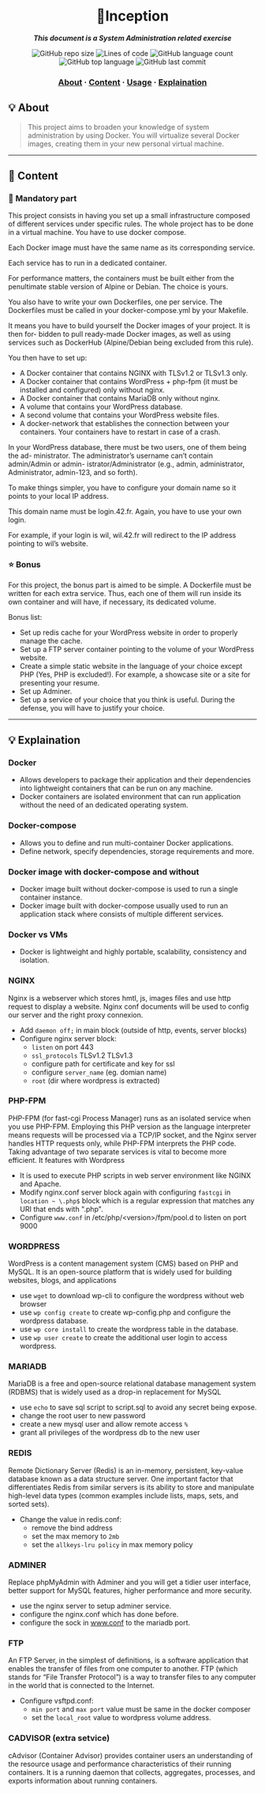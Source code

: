 <h1 align="center">
  🐳Inception
</h1>

<p align="center">
	<b><i>This document is a System Administration related exercise</i></b><br>
</p>

<p align="center">
	<img alt="GitHub repo size" src="https://img.shields.io/github/repo-size/brook5407/42KL_inception">
	<img alt="Lines of code" src="https://img.shields.io/tokei/lines/github/brook5407/42KL_inception">
	<img alt="GitHub language count" src="https://img.shields.io/github/languages/count/brook5407/42KL_inception">
	<img alt="GitHub top language" src="https://img.shields.io/github/languages/top/brook5407/42KL_inception">
	<img alt="GitHub last commit" src="https://img.shields.io/github/last-commit/brook5407/42KL_inception">
</p>

<h3 align="center">
	<a href="#-about">About</a>
	<span> · </span>
  	<a href="#-content">Content</a>
	<span> · </span>
	<a href="#%EF%B8%8F-usage">Usage</a>
	<span> · </span>
	<a href="#-explaination">Explaination</a>

</h3>

## 💡 About

> This project aims to broaden your knowledge of system administration by using Docker. You will virtualize several Docker images, creating them in your new personal virtual machine.

---

## 🚀 Content

### 🚩 Mandatory part

This project consists in having you set up a small infrastructure composed of different services under specific rules. The whole project has to be done in a virtual machine. You have to use docker compose.

Each Docker image must have the same name as its corresponding service.

Each service has to run in a dedicated container.

For performance matters, the containers must be built either from the penultimate stable version of Alpine or Debian. The choice is yours.

You also have to write your own Dockerfiles, one per service. The Dockerfiles must be called in your docker-compose.yml by your Makefile.

It means you have to build yourself the Docker images of your project. It is then for- bidden to pull ready-made Docker images, as well as using services such as DockerHub (Alpine/Debian being excluded from this rule).

You then have to set up:
- A Docker container that contains NGINX with TLSv1.2 or TLSv1.3 only.
- A Docker container that contains WordPress + php-fpm (it must be installed and configured) only without nginx.
- A Docker container that contains MariaDB only without nginx.
- A volume that contains your WordPress database.
- A second volume that contains your WordPress website files.
- A docker-network that establishes the connection between your containers. Your containers have to restart in case of a crash.

In your WordPress database, there must be two users, one of them being the ad- ministrator. The administrator’s username can’t contain admin/Admin or admin- istrator/Administrator (e.g., admin, administrator, Administrator, admin-123, and so forth).

To make things simpler, you have to configure your domain name so it points to your local IP address.

This domain name must be login.42.fr. Again, you have to use your own login.

For example, if your login is wil, wil.42.fr will redirect to the IP address pointing to wil’s website.

### ⭐️ Bonus

For this project, the bonus part is aimed to be simple.
A Dockerfile must be written for each extra service. Thus, each one of them will run inside its own container and will have, if necessary, its dedicated volume.

Bonus list:
- Set up redis cache for your WordPress website in order to properly manage the cache.
- Set up a FTP server container pointing to the volume of your WordPress website.
- Create a simple static website in the language of your choice except PHP (Yes, PHP is excluded!). For example, a showcase site or a site for presenting your resume.
- Set up Adminer.
- Set up a service of your choice that you think is useful. During the defense, you will have to justify your choice.

---

## 💡 Explaination

### Docker
- Allows developers to package their application and their dependencies into lightweight containers that can be run on any machine.
- Docker containers are isolated environment that can run application without the need of an dedicated operating system.

### Docker-compose
- Allows you to define and run multi-container Docker applications.
- Define network, specify dependencies, storage requirements and more.

### Docker image with docker-compose and without
- Docker image built without docker-compose is used to run a single container instance.
- Docker image built with docker-compose usually used to run an application stack where consists of multiple different services.

### Docker vs VMs
- Docker is lightweight and highly portable, scalability, consistency and isolation.

### NGINX
Nginx is a webserver which stores hmtl, js, images files and use http request to display a website. Nginx conf documents will be used to config our server and the right proxy connexion.
- Add `daemon off;` in main block (outside of http, events, server blocks)
- Configure nginx server block:
  - `listen` on port 443
  - `ssl_protocols` TLSv1.2 TLSv1.3
  - configure path for certificate and key for ssl
  - configure `server_name` (eg. domian name)
  - `root` (dir where wordpress is extracted)

### PHP-FPM 
PHP-FPM (for fast-cgi Process Manager) runs as an isolated service when you use PHP-FPM. Employing this PHP version as the language interpreter means requests will be processed via a TCP/IP socket, and the Nginx server handles HTTP requests only, while PHP-FPM interprets the PHP code. Taking advantage of two separate services is vital to become more efficient. It features with Wordpress
- It is used to execute PHP scripts in web server environment like NGINX and Apache.
- Modify nginx.conf server block again with configuring `fastcgi` in `location ~ \.php$` block which is a regular expression that matches any URI that ends with ".php".
- Configure `www.conf` in /etc/php/\<version>/fpm/pool.d to listen on port 9000

### WORDPRESS
WordPress is a content management system (CMS) based on PHP and MySQL. It is an open-source platform that is widely used for building websites, blogs, and applications
- use `wget` to download wp-cli to configure the wordpress without web browser
- use `wp config create` to create wp-config.php and configure the wordpress database.
- use `wp core install` to create the wordpress table in the database.
- use `wp user create` to create the additional user login to access wordpress.

### MARIADB
MariaDB is a free and open-source relational database management system (RDBMS) that is widely used as a drop-in replacement for MySQL
- use `echo` to save sql script to script.sql to avoid any secret being expose.
- change the root user to new password
- create a new mysql user and allow remote access `%`
- grant all privileges of the wordpress db to the new user

### REDIS
Remote Dictionary Server (Redis) is an in-memory, persistent, key-value database known as a data structure server. One important factor that differentiates Redis from similar servers is its ability to store and manipulate high-level data types (common examples include lists, maps, sets, and sorted sets).
- Change the value in redis.conf:
  - remove the bind address
  - set the max memory to `2mb`
  - set the `allkeys-lru policy` in max memory policy

### ADMINER
Replace phpMyAdmin with Adminer and you will get a tidier user interface, better support for MySQL features, higher performance and more security.
- use the nginx server to setup adminer service.
- configure the nginx.conf which has done before.
- configure the sock in www.conf to the mariadb port.
  
### FTP
An FTP Server, in the simplest of definitions, is a software application that enables the transfer of files from one computer to another. FTP (which stands for “File Transfer Protocol”) is a way to transfer files to any computer in the world that is connected to the Internet.
- Configure vsftpd.conf:
  - `min port` and `max port` value must be same in the docker composer
  - set the `local_root` value to wordpress volume address.

### CADVISOR (extra setvice)
cAdvisor (Container Advisor) provides container users an understanding of the resource usage and performance characteristics of their running containers. It is a running daemon that collects, aggregates, processes, and exports information about running containers.
